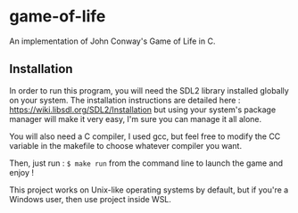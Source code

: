 # game-of-life
An implementation of John Conway's Game of Life in C.

## Installation


In order to run this program, you will need the SDL2 library installed globally on your system. The installation instructions are detailed here : https://wiki.libsdl.org/SDL2/Installation but using your system's package manager will make it very easy, I'm sure you can manage it all alone.

You will also need a C compiler, I used gcc, but feel free to modify the CC variable in the makefile to choose whatever compiler you want.

Then, just run : `$ make run` from the command line to launch the game and enjoy !

This project works on Unix-like operating systems by default, but if you're a Windows user, then use project inside WSL.
